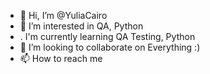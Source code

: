 - 👋 Hi, I’m @YuliaCairo
- 👀 I’m interested in QA, Python
- . I'm currently learning QA Testing, Python
- 💞️ I’m looking to collaborate on Everything :)
- 📫 How to reach me 

<!---
YuliaCairo/YuliaCairo is a ✨ special ✨ repository because its `README.md` (this file) appears on your GitHub profile.
You can click the Preview link to take a look at your changes.
--->
